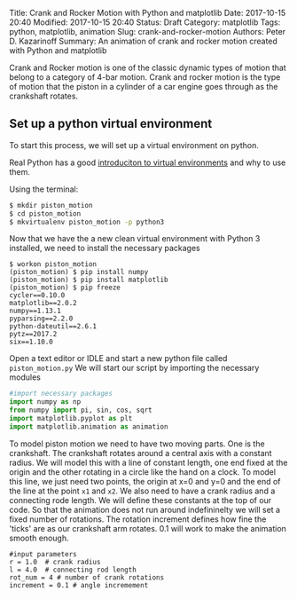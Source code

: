 Title: Crank and Rocker Motion with Python and matplotlib
Date: 2017-10-15 20:40
Modified: 2017-10-15 20:40
Status: Draft
Category: matplotlib
Tags: python, matplotlib, animation
Slug: crank-and-rocker-motion
Authors: Peter D. Kazarinoff
Summary: An animation of crank and rocker motion created with Python and matplotlib

Crank and Rocker motion is one of the classic dynamic types of motion that belong to a category of 4-bar motion. Crank and rocker motion is the type of motion that the piston in a cylinder of a car engine goes through as the crankshaft rotates. 

## Set up a python virtual environment

To start this process, we will set up a virtual environment on python. 

Real Python has a good [introduciton to virtual environments](https://realpython.com/blog/python/python-virtual-environments-a-primer/) and why to use them.

Using the terminal:
```bash
$ mkdir piston_motion
$ cd piston_motion
$ mkvirtualenv piston_motion -p python3
```

Now that we have the a new clean virtual environment with Python 3 installed, we need to install the necessary packages
```none
$ workon piston_motion
(piston_motion) $ pip install numpy
(piston_motion) $ pip install matplotlib
(piston_motion) $ pip freeze
cycler==0.10.0
matplotlib==2.0.2
numpy==1.13.1
pyparsing==2.2.0
python-dateutil==2.6.1
pytz==2017.2
six==1.10.0
```

Open a text editor or IDLE and start a new python file called ```piston_motion.py```
We will start our script by importing the necessary modules

```python
#import necessary packages
import numpy as np
from numpy import pi, sin, cos, sqrt
import matplotlib.pyplot as plt
import matplotlib.animation as animation
```

To model piston motion we need to have two moving parts. One is the crankshaft. The crankshaft rotates around a central axis with a constant radius. We will model this with a line of constant length, one end fixed at the origin and the other rotating in a circle like the hand on a clock. To model this line, we just need two points, the origin at x=0 and y=0  and the end of the line at the point ```x1``` and ```x2```. We also need to have a crank radius and a connecting rode length. We will define these constants at the top of our code. So that the animation does not run around indefininelty we will set a fixed number of rotations.  The rotation increment defines how fine the 'ticks' are as our crankshaft arm rotates. 0.1 will work to make the animation smooth enough.

```
#input parameters
r = 1.0  # crank radius
l = 4.0  # connecting rod length
rot_num = 4 # number of crank rotations
increment = 0.1 # angle incremement
```


 

